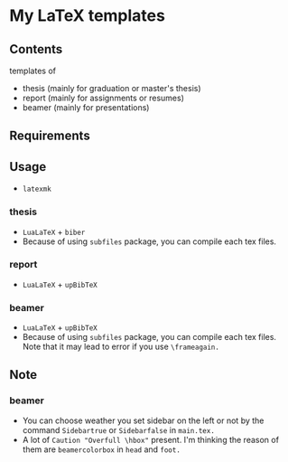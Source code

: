# My LaTeX templates 
## Contents
templates of
- thesis (mainly for graduation or master's thesis)
- report (mainly for assignments or resumes)
- beamer (mainly for presentations)

## Requirements

## Usage
- `latexmk`
### thesis
- `LuaLaTeX` + `biber`
- Because of using `subfiles` package, you can compile each tex files.
### report
- `LuaLaTeX` + `upBibTeX`
### beamer
- `LuaLaTeX` + `upBibTeX`
- Because of using `subfiles` package, you can compile each tex files. <br>
Note that it may lead to error if you use `\frameagain.` 

## Note
### beamer
- You can choose weather you set sidebar on the left or not by the command `Sidebartrue` or `Sidebarfalse` in `main.tex.`
- A lot of `Caution "Overfull \hbox"` present. I'm thinking the reason of them are `beamercolorbox` in `head` and `foot.`

